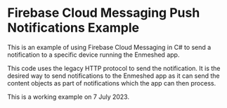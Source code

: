 # Firebase Cloud Messaging Push Notifications Example

This is an example of using Firebase Cloud Messaging in C# to send a notification to a specific device running the Enmeshed app.

This code uses the legacy HTTP protocol to send the notification. It is the desired way to send notifications to the Enmeshed app as it can send the content objects as part of notifications which the app can then process.

This is a working example on 7 July 2023.
